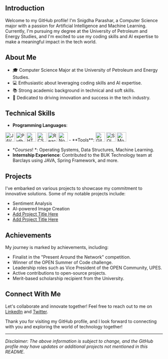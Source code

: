 ## Introduction
Welcome to my GitHub profile! I'm Snigdha Parashar, a Computer Science major with a passion for Artificial Intelligence and Machine Learning. Currently, I'm pursuing my degree at the University of Petroleum and Energy Studies, and I'm excited to use my coding skills and AI expertise to make a meaningful impact in the tech world.

## About Me
- 🎓 Computer Science Major at the University of Petroleum and Energy Studies.
- 💻 Enthusiastic about leveraging coding skills and AI expertise.
- 📚 Strong academic background in technical and soft skills.
- 🚀 Dedicated to driving innovation and success in the tech industry.

## Technical Skills

- **Programming Languages**:
 <img src="https://github.com/snigdha510/snigdha510/assets/100710845/3ccbb517-758f-4809-aa63-ffe19bc556b3" alt="JAVA" width="30" height="30">
  <img src="https://github.com/snigdha510/snigdha510/assets/100710845/9ab5e340-a556-4dc4-a314-b2465f105447" alt="Python" width="30" height="30">
  <img src="https://github.com/snigdha510/snigdha510/assets/100710845/2d8808ed-71c6-45c4-8c25-8d91d98b0624" alt="HTML" width="30" height="30">
  <img src="https://github.com/snigdha510/snigdha510/assets/100710845/ba9a4e8b-ca39-4c8f-a32e-58498c7b0a7c" alt="CSS" width="30" height="30">
  <img src="https://github.com/snigdha510/snigdha510/assets/100710845/ab14e891-1921-40bf-bf90-73bc8f701439" alt="React" width="30" height="30">
  <img src="https://github.com/snigdha510/snigdha510/assets/100710845/e6c56ffe-21d6-4292-ab65-d4278499e6b2" alt="Node" width="30" height="30">
- **Tools**:
<img src="https://github.com/snigdha510/snigdha510/assets/100710845/6433f4e5-0229-4f7b-b3bf-9e93a4246820" alt="Git" width="30" height="30">
  <img src="https://github.com/snigdha510/snigdha510/assets/100710845/29a275e7-be3b-4e40-901d-734454320d68" alt="SQL" width="30" height="30">
  <img src="https://github.com/snigdha510/snigdha510/assets/100710845/959bf90d-10b7-4d06-9be9-991539ccbab7" alt="MongoDB" width="30" height="30">


- **Courses*!
*: Operating Systems, Data Structures, Machine Learning.
- **Internship Experience**: Contributed to the BUK Technology team at Barclays using JAVA, Spring Framework, and more.

## Projects
I've embarked on various projects to showcase my commitment to innovative solutions. Some of my notable projects include:
- Sentiment Analysis
- AI-powered Image Creation
- [Add Project Title Here](https://github.com/yourusername/yourrepository)
- [Add Project Title Here](https://github.com/yourusername/yourrepository)

## Achievements
My journey is marked by achievements, including:
- Finalist in the "Present Around the Network" competition.
- Winner of the OPEN Summer of Code challenge.
- Leadership roles such as Vice President of the OPEN Community, UPES.
- Active contributions to open-source projects.
- Merit-based scholarship recipient from the University.

## Connect With Me
Let's collaborate and innovate together! Feel free to reach out to me on [LinkedIn](https://www.linkedin.com/in/yourlinkedinprofile) and [Twitter](https://twitter.com/yourtwitterhandle).

Thank you for visiting my GitHub profile, and I look forward to connecting with you and exploring the world of technology together!

---

*Disclaimer: The above information is subject to change, and the GitHub profile may have updates or additional projects not mentioned in this README.*
